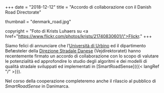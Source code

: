 +++
date = "2018-12-12"
title = "Accordo di collaborazione con il Danish Road Directorate"

thumbnail = "denmark_road.jpg"

copyright = "Foto di Krists Luhaers su <a href=\"https://www.flickr.com/photos/krists/21740830601/\">Flickr</a>."
+++

Siamo felici di annunciare che l’[Università di Urbino](https://www.uniurb.it/) ed il dipartimento Befæsteler della [Direzione Stradale Danese](http://www.vejdirektoratet.dk)&nbsp;(Vejdirektoratet) hanno recentemente firmato un accordo di collaborazione con lo scopo di valutare le potenzialità ed approfondire lo studio degli algoritmi e dei modelli di qualità stradale sviluppati ed implementati in [SmartRoadSense]({{< langRef "/" >}}).

Nel corso della cooperazione completeremo anche il rilascio al pubblico di *SmartRoadSense* in Danimarca.
